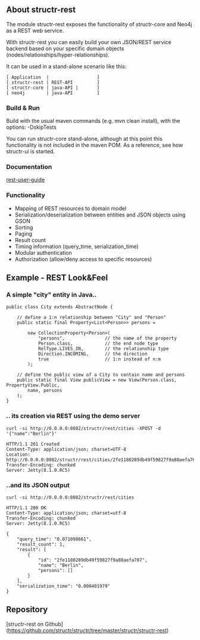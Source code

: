 ## About structr-rest

The module structr-rest exposes the functionality of structr-core and Neo4j as
a REST web service.

With structr-rest you can easily build your own JSON/REST service backend based
on your specific domain objects (nodes/relationships/hyper-relationships).

It can be used in a stand-alone scenario like this:

```
[ Application  |                  ]
[ structr-rest | REST-API         ]
[ structr-core | java-API |       ]
[ neo4j        | java-API         ]
```

### Build & Run

Build with the usual maven commands (e.g. mvn clean install), with the options:
-DskipTests

You can run structr-core stand-alone, although at this point this functionality
is not included in the maven POM. As a reference, see how structr-ui is started. 

### Documentation

[rest-user-guide](http://docs.structr.org/rest-user-guide)

### Functionality

- Mapping of REST resources to domain model
- Serialization/deserialization between entities and JSON objects using GSON
- Sorting
- Paging
- Result count
- Timing information (query_time, serialization_time)
- Modular authentication
- Authorization (allow/deny access to specific resources)

## Example - REST Look&Feel

### A simple "city" entity in Java..

	public class City extends AbstractNode {

		// define a 1:n relationship between "City" and "Person"
		public static final Property<List<Person>> persons =

			new CollectionProperty<Person>(
				"persons",               // the name of the property
				Person.class,            // the end node type
				RelType.LIVES_IN,        // the relationship type
				Direction.INCOMING,      // the direction
				true                     // 1:n instead of n:m
			);
	
		// define the public view of a City to contain name and persons
		public static final View publicView = new View(Person.class, PropertyView.Public,
			name, persons
		);
	}


### .. its creation via REST using the demo server
	curl -si http://0.0.0.0:8082/structr/rest/cities -XPOST -d '{"name":"Berlin"}'

	HTTP/1.1 201 Created                                                                                                                                                                                                                                         
	Content-Type: application/json; charset=UTF-8                                                                                                                                                                                                                
	Location: http://0.0.0.0:8082/structr/rest/cities/2fe1180289db49f59827f9a88aefa707                                                                                                                                                                           
	Transfer-Encoding: chunked                                                                                                                                                                                                                                   
	Server: Jetty(8.1.0.RC5)                                                                                                                                                                                                                                     

### ..and its JSON output
	curl -si http://0.0.0.0:8082/structr/rest/cities

	HTTP/1.1 200 OK                                                                                                                                                                                                                                              
	Content-Type: application/json; charset=utf-8                                                                                                                                                                                                                
	Transfer-Encoding: chunked                                                                                                                                                                                                                                   
	Server: Jetty(8.1.0.RC5)                                                                                                                                                                                                                                                                                                                                               

	{                                                                                                                                                                                                                                                            
		"query_time": "0.071098661",                                                                                                                                                                                                                               
		"result_count": 1,                                                                                                                                                                                                                                         
		"result": [                                                                                                                                                                                                                                                
			{
				"id": "2fe1180289db49f59827f9a88aefa707",
				"name": "Berlin",
				"persons": []
			}
		],
		"serialization_time": "0.000401979"
	}

## Repository

[structr-rest on Github] (https://github.com/structr/structr/tree/master/structr/structr-rest)
